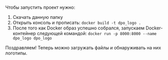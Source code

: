 Чтобы запустить проект нужно: 
1. Скачать данную папку
2. Открыть консоль и прописать: ```docker build -t dpo_logo .```
3. После того как Docker образ успешно собрался, запускаем Docker-контейнер следующей командой: ```docker run -p 8000:8000 --name dpo_logo dpo_logo```

Поздравляем! Теперь можно загружать файлы и обнаруживать на них логотипы.
